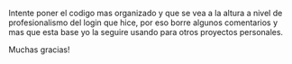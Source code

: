 Intente poner el codigo mas organizado y que se vea a la altura a nivel de profesionalismo del login que hice, 
por eso borre algunos comentarios y mas que esta base yo la seguire usando para otros proyectos personales.

Muchas gracias! 
